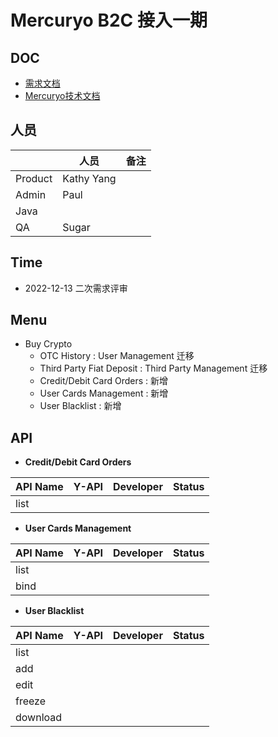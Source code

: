 # Mercuryo B2C 接入一期

## DOC

- [需求文档](http://confluence.cmexpro.com/pages/viewpage.action?pageId=60038987)
- [Mercuryo技术文档](https://github.com/mercuryoio/Mercuryo-Pay-Docs/blob/master/Pay-API-EN.md)

## 人员

|         | 人员       | 备注 |
| ------- | ---------- | ---- |
| Product | Kathy Yang |      |
| Admin   | Paul       |      |
| Java    |            |      |
| QA      | Sugar      |      |

## Time

- 2022-12-13 二次需求评审

## Menu

- Buy Crypto
  - OTC History : User Management 迁移
  - Third Party Fiat Deposit : Third Party Management 迁移
  - Credit/Debit Card Orders : 新增
  - User Cards Management : 新增
  - User Blacklist : 新增

## API

- **Credit/Debit Card Orders**

| API Name | Y-API | Developer | Status |
| -------- | ----- | --------- | ------ |
| list     |       |           |        |

- **User Cards Management**

| API Name | Y-API | Developer | Status |
| -------- | ----- | --------- | ------ |
| list     |       |           |        |
| bind     |       |           |        |

- **User Blacklist**

| API Name | Y-API | Developer | Status |
| -------- | ----- | --------- | ------ |
| list     |       |           |        |
| add      |       |           |        |
| edit     |       |           |        |
| freeze   |       |           |        |
| download |       |           |        |
